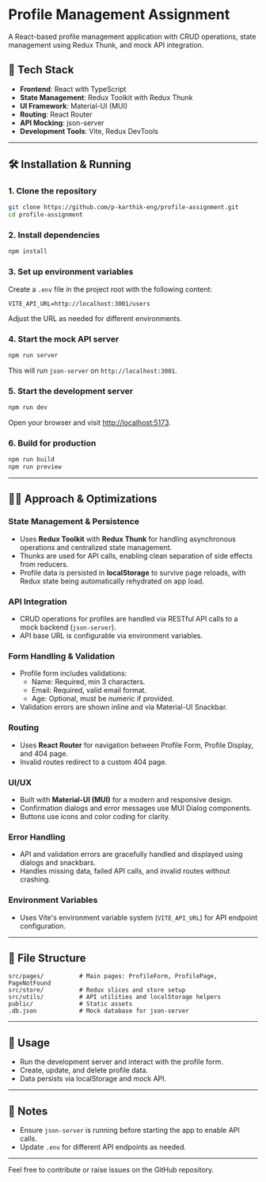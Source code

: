 # Profile Management Assignment

A React-based profile management application with CRUD operations, state management using Redux Thunk, and mock API integration.

## 🚀 Tech Stack

- **Frontend**: React with TypeScript
- **State Management**: Redux Toolkit with Redux Thunk
- **UI Framework**: Material-UI (MUI)
- **Routing**: React Router
- **API Mocking**: json-server
- **Development Tools**: Vite, Redux DevTools

---

## 🛠️ Installation & Running

### 1. Clone the repository

```bash
git clone https://github.com/p-karthik-eng/profile-assignment.git
cd profile-assignment
```

### 2. Install dependencies

```bash
npm install
```

### 3. Set up environment variables

Create a `.env` file in the project root with the following content:

```
VITE_API_URL=http://localhost:3001/users
```

Adjust the URL as needed for different environments.

### 4. Start the mock API server

```bash
npm run server
```

This will run `json-server` on `http://localhost:3001`.

### 5. Start the development server

```bash
npm run dev
```

Open your browser and visit [http://localhost:5173](http://localhost:5173).

### 6. Build for production

```bash
npm run build
npm run preview
```

---

## 🧑‍💻 Approach & Optimizations

### State Management & Persistence

- Uses **Redux Toolkit** with **Redux Thunk** for handling asynchronous operations and centralized state management.
- Thunks are used for API calls, enabling clean separation of side effects from reducers.
- Profile data is persisted in **localStorage** to survive page reloads, with Redux state being automatically rehydrated on app load.

### API Integration

- CRUD operations for profiles are handled via RESTful API calls to a mock backend (`json-server`).
- API base URL is configurable via environment variables.

### Form Handling & Validation

- Profile form includes validations:
  - Name: Required, min 3 characters.
  - Email: Required, valid email format.
  - Age: Optional, must be numeric if provided.
- Validation errors are shown inline and via Material-UI Snackbar.

### Routing

- Uses **React Router** for navigation between Profile Form, Profile Display, and 404 page.
- Invalid routes redirect to a custom 404 page.

### UI/UX

- Built with **Material-UI (MUI)** for a modern and responsive design.
- Confirmation dialogs and error messages use MUI Dialog components.
- Buttons use icons and color coding for clarity.

### Error Handling

- API and validation errors are gracefully handled and displayed using dialogs and snackbars.
- Handles missing data, failed API calls, and invalid routes without crashing.

### Environment Variables

- Uses Vite's environment variable system (`VITE_API_URL`) for API endpoint configuration.

---

## 📁 File Structure

```
src/pages/          # Main pages: ProfileForm, ProfilePage, PageNotFound
src/store/          # Redux slices and store setup
src/utils/          # API utilities and localStorage helpers
public/             # Static assets
.db.json            # Mock database for json-server
```

---

## 🚀 Usage

- Run the development server and interact with the profile form.
- Create, update, and delete profile data.
- Data persists via localStorage and mock API.

---

## 📝 Notes

- Ensure `json-server` is running before starting the app to enable API calls.
- Update `.env` for different API endpoints as needed.

---

Feel free to contribute or raise issues on the GitHub repository.
